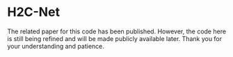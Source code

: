# H2C-Net
The related paper for this code has been published. However, the code here is still being refined and will be made publicly available later. Thank you for your understanding and patience.
